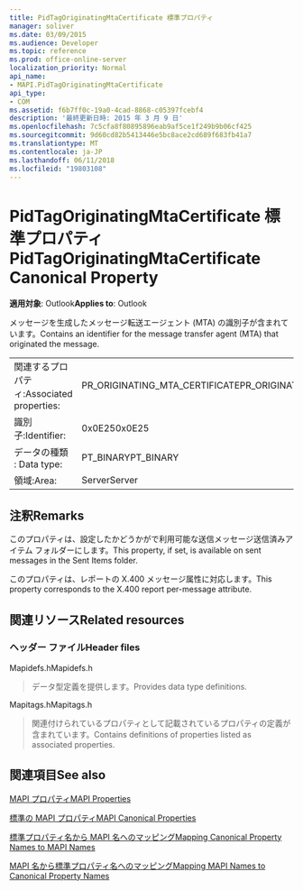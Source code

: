 ```yaml
---
title: PidTagOriginatingMtaCertificate 標準プロパティ
manager: soliver
ms.date: 03/09/2015
ms.audience: Developer
ms.topic: reference
ms.prod: office-online-server
localization_priority: Normal
api_name:
- MAPI.PidTagOriginatingMtaCertificate
api_type:
- COM
ms.assetid: f6b7ff0c-19a0-4cad-8868-c05397fcebf4
description: '最終更新日時: 2015 年 3 月 9 日'
ms.openlocfilehash: 7c5cfa8f80895896eab9af5ce1f249b9b06cf425
ms.sourcegitcommit: 9d60cd82b5413446e5bc8ace2cd689f683fb41a7
ms.translationtype: MT
ms.contentlocale: ja-JP
ms.lasthandoff: 06/11/2018
ms.locfileid: "19803108"
---
```

# <a name="pidtagoriginatingmtacertificate-canonical-property"></a><span data-ttu-id="a0c6b-103">PidTagOriginatingMtaCertificate 標準プロパティ</span><span class="sxs-lookup"><span data-stu-id="a0c6b-103">PidTagOriginatingMtaCertificate Canonical Property</span></span>

  
  
<span data-ttu-id="a0c6b-104">**適用対象**: Outlook</span><span class="sxs-lookup"><span data-stu-id="a0c6b-104">**Applies to**: Outlook</span></span> 
  
<span data-ttu-id="a0c6b-105">メッセージを生成したメッセージ転送エージェント (MTA) の識別子が含まれています。</span><span class="sxs-lookup"><span data-stu-id="a0c6b-105">Contains an identifier for the message transfer agent (MTA) that originated the message.</span></span>
  
|||
|:-----|:-----|
|<span data-ttu-id="a0c6b-106">関連するプロパティ:</span><span class="sxs-lookup"><span data-stu-id="a0c6b-106">Associated properties:</span></span>  <br/> |<span data-ttu-id="a0c6b-107">PR_ORIGINATING_MTA_CERTIFICATE</span><span class="sxs-lookup"><span data-stu-id="a0c6b-107">PR_ORIGINATING_MTA_CERTIFICATE</span></span>  <br/> |
|<span data-ttu-id="a0c6b-108">識別子:</span><span class="sxs-lookup"><span data-stu-id="a0c6b-108">Identifier:</span></span>  <br/> |<span data-ttu-id="a0c6b-109">0x0E25</span><span class="sxs-lookup"><span data-stu-id="a0c6b-109">0x0E25</span></span>  <br/> |
|<span data-ttu-id="a0c6b-110">データの種類 : </span><span class="sxs-lookup"><span data-stu-id="a0c6b-110">Data type:</span></span>  <br/> |<span data-ttu-id="a0c6b-111">PT_BINARY</span><span class="sxs-lookup"><span data-stu-id="a0c6b-111">PT_BINARY</span></span>  <br/> |
|<span data-ttu-id="a0c6b-112">領域:</span><span class="sxs-lookup"><span data-stu-id="a0c6b-112">Area:</span></span>  <br/> |<span data-ttu-id="a0c6b-113">Server</span><span class="sxs-lookup"><span data-stu-id="a0c6b-113">Server</span></span>  <br/> |
   
## <a name="remarks"></a><span data-ttu-id="a0c6b-114">注釈</span><span class="sxs-lookup"><span data-stu-id="a0c6b-114">Remarks</span></span>

<span data-ttu-id="a0c6b-115">このプロパティは、設定したかどうかがで利用可能な送信メッセージ送信済みアイテム フォルダーにします。</span><span class="sxs-lookup"><span data-stu-id="a0c6b-115">This property, if set, is available on sent messages in the Sent Items folder.</span></span>
  
<span data-ttu-id="a0c6b-116">このプロパティは、レポートの X.400 メッセージ属性に対応します。</span><span class="sxs-lookup"><span data-stu-id="a0c6b-116">This property corresponds to the X.400 report per-message attribute.</span></span>
  
## <a name="related-resources"></a><span data-ttu-id="a0c6b-117">関連リソース</span><span class="sxs-lookup"><span data-stu-id="a0c6b-117">Related resources</span></span>

### <a name="header-files"></a><span data-ttu-id="a0c6b-118">ヘッダー ファイル</span><span class="sxs-lookup"><span data-stu-id="a0c6b-118">Header files</span></span>

<span data-ttu-id="a0c6b-119">Mapidefs.h</span><span class="sxs-lookup"><span data-stu-id="a0c6b-119">Mapidefs.h</span></span>
  
> <span data-ttu-id="a0c6b-120">データ型定義を提供します。</span><span class="sxs-lookup"><span data-stu-id="a0c6b-120">Provides data type definitions.</span></span>
    
<span data-ttu-id="a0c6b-121">Mapitags.h</span><span class="sxs-lookup"><span data-stu-id="a0c6b-121">Mapitags.h</span></span>
  
> <span data-ttu-id="a0c6b-122">関連付けられているプロパティとして記載されているプロパティの定義が含まれています。</span><span class="sxs-lookup"><span data-stu-id="a0c6b-122">Contains definitions of properties listed as associated properties.</span></span>
    
## <a name="see-also"></a><span data-ttu-id="a0c6b-123">関連項目</span><span class="sxs-lookup"><span data-stu-id="a0c6b-123">See also</span></span>



[<span data-ttu-id="a0c6b-124">MAPI プロパティ</span><span class="sxs-lookup"><span data-stu-id="a0c6b-124">MAPI Properties</span></span>](mapi-properties.md)
  
[<span data-ttu-id="a0c6b-125">標準の MAPI プロパティ</span><span class="sxs-lookup"><span data-stu-id="a0c6b-125">MAPI Canonical Properties</span></span>](mapi-canonical-properties.md)
  
[<span data-ttu-id="a0c6b-126">標準プロパティ名から MAPI 名へのマッピング</span><span class="sxs-lookup"><span data-stu-id="a0c6b-126">Mapping Canonical Property Names to MAPI Names</span></span>](mapping-canonical-property-names-to-mapi-names.md)
  
[<span data-ttu-id="a0c6b-127">MAPI 名から標準プロパティ名へのマッピング</span><span class="sxs-lookup"><span data-stu-id="a0c6b-127">Mapping MAPI Names to Canonical Property Names</span></span>](mapping-mapi-names-to-canonical-property-names.md)

